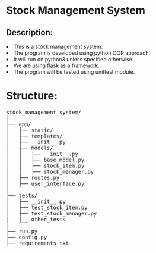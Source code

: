 <h1>Stock Management System</h1>

<p>
<h2>Description:</h2>
<li>This is a stock management system.</li>
<li>The program is developed using python OOP approach.</li>
<li>It will run on python3 unless specified otherwise.</li>
<li>We are using flask as a framework.
<li>The program will be tested using unittest module.</li>
</p>

<h1>Structure:</h1>
<pre>
stock_management_system/
│
├── app/
│   ├── static/
│   ├── templates/
│   ├── __init__.py
│   ├── models/
│   │   ├── __init__.py
│   │   ├── base_model.py
│   │   ├── stock_item.py
│   │   ├── stock_manager.py
│   ├── routes.py
│   ├── user_interface.py
│
├── tests/
│   ├── __init__.py
│   ├── test_stock_item.py
│   ├── test_stock_manager.py
|   |__ other_tests
│
├── run.py
├── config.py
├── requirements.txt

</pre>
